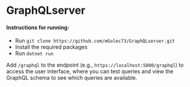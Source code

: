 # GraphQLserver
#### Instructions for running:

- Run `git clone https://github.com/mGolec73/GraphQLserver.git`
- Install the required packages
- Run `dotnet run`

Add `/graphql` to the endpoint (e.g., `https://localhost:5000/graphql`) to access the user interface, where you can test queries and view the GraphQL schema to see which queries are available.
